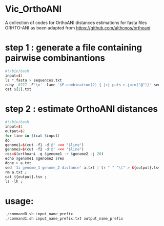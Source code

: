 # Vic_OrthoANI
A collection of codes for OrthoANI distances estimations for fasta files
ORHTO-ANI as been adapted from https://github.com/althonos/orthoani
# step 1 : generate a file containing pairwise combinantions
```r
#!/bin/bash
input=$1
ls *.fasta > sequences.txt
ruby -0777 -F'\n' -lane '$F.combination(2) { |c| puts c.join("@")}' sequences.txt > ${1}.txt
cat ${1}.txt
```
# step 2 : estimate OrthoANI distances 
```r
#!/bin/bash
input=$1
output=$2
for line in $(cat $input)
do
genome1=$(cut -f1 -d'@' <<< "$line")
genome2=$(cut -f2 -d'@' <<< "$line")
res=$(orthoani -q $genome1 -r $genome2 -j 20)
echo $genome1 $genome2 $res
done > a.txt
sed '1i genome_1 genome_2 distance' a.txt | tr " " "\t" > ${output}.tsv ;
rm a.txt ; 
cat ${output}.tsv ;
ls -lh ;
```
# usage: 
```r
./command0.sh input_name_prefix
./command1.sh input_name_prefix.txt output_name_prefix
```

